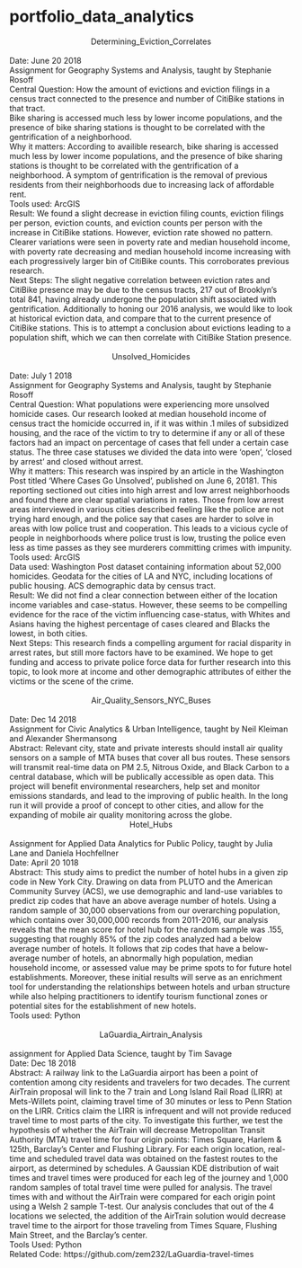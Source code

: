 # portfolio_data_analytics

<center>Determining_Eviction_Correlates</center>
<br>
Date: June 20 2018
<br>
Assignment for Geography Systems and Analysis, taught by Stephanie Rosoff
<br>
Central Question: How the amount of evictions and eviction filings in a census tract connected to the presence and number of CitiBike stations in that tract.
<br>
Bike sharing is accessed much less by lower income populations, and the presence of bike sharing stations is thought to be correlated with the gentrification of a neighborhood.
<br>
Why it matters: According to availible research, bike sharing is accessed much less by lower income populations, and the presence of bike sharing stations is thought to be correlated with the gentrification of a neighborhood. A symptom of gentrification is the removal of previous residents from their neighborhoods due to increasing lack of affordable rent. 
<br>
Tools used: ArcGIS
<br>
Result: We found a slight decrease in eviction filing counts, eviction filings per person, eviction counts, and eviction counts per person with the increase in CitiBike stations. However, eviction rate showed no pattern. Clearer variations were seen in poverty rate and median household income, with poverty rate decreasing and median household income increasing with each progressively larger bin of CitiBike counts. This corroborates previous research. 
<br>
Next Steps: The slight negative correlation between eviction rates and CitiBike presence may be due to the census tracts, 217 out of Brooklyn’s total 841, having already undergone the population shift associated with gentrification. Additionally to honing our 2016 analysis, we would like to look at historical eviction data, and compare that to the current presence of CitiBike stations. This is to attempt a conclusion about evictions leading to a population
shift, which we can then correlate with CitiBike Station presence. 
<br>
<br>

<center>Unsolved_Homicides</center>
<br>
Date: July 1 2018
<br>
Assignment for Geography Systems and Analysis, taught by Stephanie Rosoff
<br>
Central Question: What populations were experiencing more unsolved homicide cases. Our research looked at median household income of census tract the homicide occurred in, if it was within .1 miles of subsidized housing, and the race of the victim to try to determine if any or all of these factors had an impact on percentage of cases that fell under a certain case status. The three case statuses we divided the data into were ‘open’, ‘closed by arrest’ and closed without arrest.
<br>
Why it matters: This research was inspired by an article in the Washington Post titled ‘Where Cases Go Unsolved’, published on June 6, 20181. This reporting sectioned out cities into high arrest and low arrest neighborhoods and found there are clear spatial variations in rates. Those from low arrest areas interviewed in various cities described feeling like the police are not trying hard enough, and the police say that cases are harder to solve in areas with low police trust and cooperation. This leads to a vicious cycle of people in neighborhoods where police trust is low, trusting the police even less as time passes as they see murderers committing crimes with impunity.
<br>
Tools used: ArcGIS
<br>
Data used: Washington Post dataset containing information about 52,000 homicides. Geodata for the cities of LA and NYC, including locations of public housing. ACS demographic data by census tract. 
<br>
Result: We did not find a clear connection between either of the location income variables and case-status. However, these seems to be compelling evidence for the race of the victim influencing case-status, with Whites and Asians having the highest percentage of cases cleared and Blacks the lowest, in both cities.
<br>
Next Steps: This research finds a compelling argument for racial disparity in arrest rates, but still more factors have to be examined. We hope to get funding and access to private police force data for further research into this topic, to look more at income and other demographic attributes of either the victims or the scene of the crime.
<br>
<br>

<center>Air_Quality_Sensors_NYC_Buses</center>
<br>
Date: Dec 14 2018
<br>
Assignment for Civic Analytics & Urban Intelligence, taught by Neil Kleiman and Alexander Shermansong
<br>
Abstract: Relevant city, state and private interests should install air quality sensors on a sample of MTA buses that cover all bus routes. These sensors will transmit real-time data on PM 2.5, Nitrous Oxide, and Black Carbon to a central database, which will be publically accessible as open data. This project will benefit environmental researchers, help set and monitor emissions standards, and lead to the improving of public health. In the long run it will provide a proof of concept to other cities, and allow for the expanding of mobile air quality monitoring across the globe.
<br>

<center>Hotel_Hubs</center>
<br>
Assignment for Applied Data Analytics for Public Policy, taught by Julia Lane and Daniela Hochfellner
<br>
Date: April 20 1018
<br>
Abstract: This study aims to predict the number of hotel hubs in a given zip code in New York City. Drawing on data from PLUTO and the American Community Survey (ACS), we use demographic and land-use variables to predict zip codes that have an above average number of hotels. Using a random sample of 30,000 observations from our overarching population, which contains over 30,000,000 records from 2011-2016, our analysis reveals that the mean score for hotel hub for the random sample was .155, suggesting that roughly 85% of the zip codes analyzed had a below average number of hotels. It follows that zip codes that have a below-average number of hotels, an abnormally high population, median household income, or assessed value may be prime spots to for future hotel establishments. Moreover, these initial results will serve as an enrichment tool for understanding the relationships between hotels and urban structure while also helping practitioners to identify tourism functional zones or potential sites for the establishment of new hotels.
<br>
Tools used: Python 
<br>
<br>

<center>LaGuardia_Airtrain_Analysis</center>
<br>
assignment for Applied Data Science, taught by Tim Savage
<br>
Date: Dec 18 2018
<br>
Abstract: 
A railway link to the LaGuardia airport has been a point of contention among city residents and travelers for two decades. The current AirTrain proposal will link to the 7 train and Long Island Rail Road (LIRR) at Mets-Willets point, claiming travel time of 30 minutes or less to Penn Station on the LIRR. Critics claim the LIRR is infrequent and will not provide reduced travel time to most parts of the city. To investigate this further, we test the hypothesis of whether the AirTrain will decrease Metropolitan Transit Authority (MTA) travel time for four origin points: Times Square, Harlem & 125th, Barclay’s Center and Flushing Library. For each origin location, real-time and scheduled travel data was obtained on the fastest routes to the airport, as determined by schedules. A Gaussian KDE distribution of wait times and travel times were produced for each leg of the journey and 1,000 random samples of total travel time were pulled for analysis. The travel times with and without the AirTrain were compared for each origin point using a Welsh 2 sample T-test. Our analysis concludes that out of the 4 locations we selected, the addition of the AirTrain solution would decrease travel time to the airport for those traveling from Times Square, Flushing Main Street, and the Barclay’s center.
<br>
Tools Used: Python
<br>
Related Code: https://github.com/zem232/LaGuardia-travel-times
<br><br>



